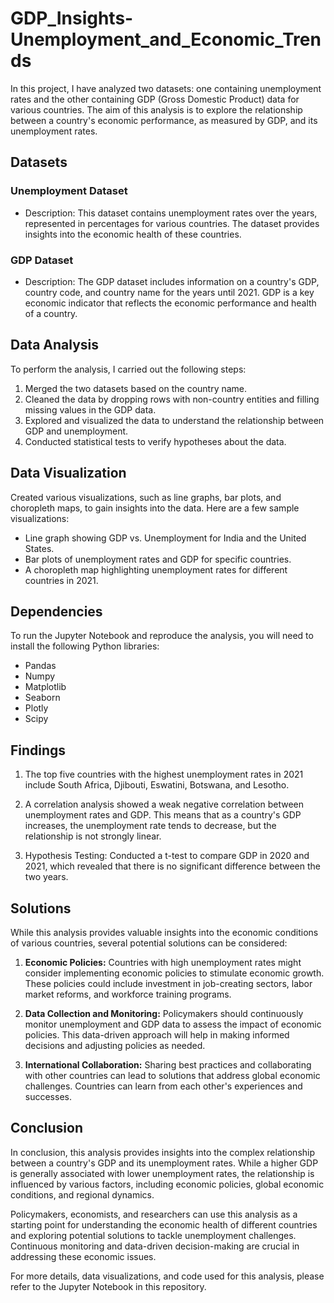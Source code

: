 # GDP_Insights-Unemployment_and_Economic_Trends
In this project, I have analyzed two datasets: one containing unemployment rates and the other containing GDP (Gross Domestic Product) data for various countries. The aim of this analysis is to explore the relationship between a country's economic performance, as measured by GDP, and its unemployment rates. 

## Datasets

### Unemployment Dataset

- Description: This dataset contains unemployment rates over the years, represented in percentages for various countries. The dataset provides insights into the economic health of these countries.

### GDP Dataset

- Description: The GDP dataset includes information on a country's GDP, country code, and country name for the years until 2021. GDP is a key economic indicator that reflects the economic performance and health of a country.

## Data Analysis

To perform the analysis, I carried out the following steps:

1. Merged the two datasets based on the country name.
2. Cleaned the data by dropping rows with non-country entities and filling missing values in the GDP data.
3. Explored and visualized the data to understand the relationship between GDP and unemployment.
4. Conducted statistical tests to verify hypotheses about the data.

## Data Visualization

Created various visualizations, such as line graphs, bar plots, and choropleth maps, to gain insights into the data. Here are a few sample visualizations:

- Line graph showing GDP vs. Unemployment for India and the United States.
- Bar plots of unemployment rates and GDP for specific countries.
- A choropleth map highlighting unemployment rates for different countries in 2021.

## Dependencies

To run the Jupyter Notebook and reproduce the analysis, you will need to install the following Python libraries:

- Pandas
- Numpy
- Matplotlib
- Seaborn
- Plotly
- Scipy

## Findings

1. The top five countries with the highest unemployment rates in 2021 include South Africa, Djibouti, Eswatini, Botswana, and Lesotho.

2. A correlation analysis showed a weak negative correlation between unemployment rates and GDP. This means that as a country's GDP increases, the unemployment rate tends to decrease, but the relationship is not strongly linear.

3. Hypothesis Testing: Conducted a t-test to compare GDP in 2020 and 2021, which revealed that there is no significant difference between the two years.

## Solutions

While this analysis provides valuable insights into the economic conditions of various countries, several potential solutions can be considered:

1. **Economic Policies:** Countries with high unemployment rates might consider implementing economic policies to stimulate economic growth. These policies could include investment in job-creating sectors, labor market reforms, and workforce training programs.

2. **Data Collection and Monitoring:** Policymakers should continuously monitor unemployment and GDP data to assess the impact of economic policies. This data-driven approach will help in making informed decisions and adjusting policies as needed.

3. **International Collaboration:** Sharing best practices and collaborating with other countries can lead to solutions that address global economic challenges. Countries can learn from each other's experiences and successes.

## Conclusion

In conclusion, this analysis provides insights into the complex relationship between a country's GDP and its unemployment rates. While a higher GDP is generally associated with lower unemployment rates, the relationship is influenced by various factors, including economic policies, global economic conditions, and regional dynamics.

Policymakers, economists, and researchers can use this analysis as a starting point for understanding the economic health of different countries and exploring potential solutions to tackle unemployment challenges. Continuous monitoring and data-driven decision-making are crucial in addressing these economic issues.

For more details, data visualizations, and code used for this analysis, please refer to the Jupyter Notebook in this repository.
